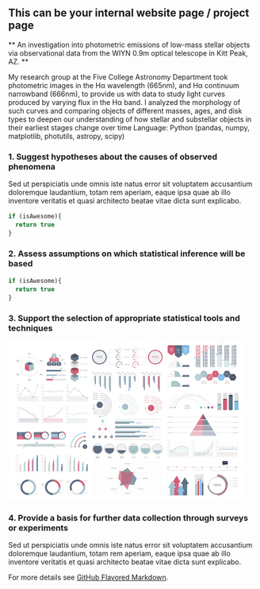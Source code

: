 ## This can be your internal website page / project page

** An investigation into photometric emissions of low-mass stellar objects via observational data from the WIYN 0.9m optical telescope in Kitt Peak, AZ. **

My research group at the Five College Astronomy Department took photometric images in the Hα wavelength (665nm), and Hα continuum narrowband (666nm), to provide us with data to study light curves produced by varying flux in the Hα band. I analyzed the morphology of such curves and comparing objects of different masses, ages, and disk types to deepen our understanding of how stellar and substellar objects in their earliest stages change over time
Language: Python (pandas, numpy, matplotlib, photutils, astropy, scipy)

### 1. Suggest hypotheses about the causes of observed phenomena

Sed ut perspiciatis unde omnis iste natus error sit voluptatem accusantium doloremque laudantium, totam rem aperiam, eaque ipsa quae ab illo inventore veritatis et quasi architecto beatae vitae dicta sunt explicabo. 

```javascript
if (isAwesome){
  return true
}
```

### 2. Assess assumptions on which statistical inference will be based

```javascript
if (isAwesome){
  return true
}
```

### 3. Support the selection of appropriate statistical tools and techniques

<img src="images/dummy_thumbnail.jpg?raw=true"/>

### 4. Provide a basis for further data collection through surveys or experiments

Sed ut perspiciatis unde omnis iste natus error sit voluptatem accusantium doloremque laudantium, totam rem aperiam, eaque ipsa quae ab illo inventore veritatis et quasi architecto beatae vitae dicta sunt explicabo. 

For more details see [GitHub Flavored Markdown](https://guides.github.com/features/mastering-markdown/).
